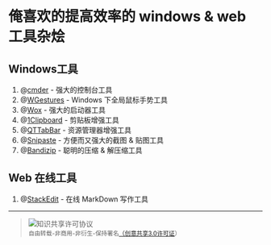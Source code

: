 # 俺喜欢的提高效率的 windows & web 工具杂烩
## Windows工具

1. @[cmder](http://cmder.net/) - 强大的控制台工具
2. @[WGestures](http://www.yingdev.com/projects/wgestures) - Windows 下全局鼠标手势工具
3. @[Wox](http://www.getwox.com/) - 强大的启动器工具
4. @[1Clipboard](http://1clipboard.io/) - 剪贴板增强工具
5. @[QTTabBar](http://qttabbar.wikidot.com/) - 资源管理器增强工具
6. @[Snipaste](https://zh.snipaste.com/) - 方便而又强大的截图 & 贴图工具
7. @[Bandizip](https://www.bandisoft.com/bandizip/cn/) - 聪明的压缩 & 解压缩工具

## Web 在线工具

1. @[StackEdit](https://stackedit.io/editor) - 在线 MarkDown 写作工具

---
 > <img alt="知识共享许可协议" style="border-width:0" src="https://i.creativecommons.org/l/by-nc-nd/3.0/80x15.png" /> <br/><small>自由转载-非商用-非衍生-保持署名<a rel="license" href="http://creativecommons.org/licenses/by-nc-nd/3.0/">（创意共享3.0许可证</a>）</small>
